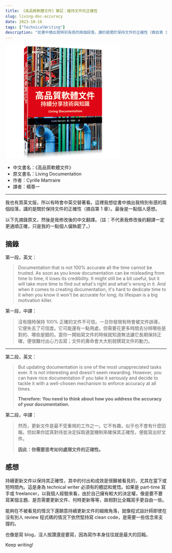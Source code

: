 ```yaml
---
title: 《高品質軟體文件》筆記：維持文件的正確性
slug: living-doc-accuracy
date: 2023-10-16
tags: ["TechnicalWriting"]
description: "從書中摘出我特別有感的兩個段落，講的是關於保持文件的正確性（摘自第 1 章）"
---
```


![](images/living-doc-book.png)

- 中文書名：《高品質軟體文件》
- 原文書名：Living Documentation
- 作者：Cyrille Martraire
- 譯者：楊尊一

---

我也有買英文版，所以有時會中英交替著看。這裡我想從書中摘出我特別有感的兩個段落，講的是關於保持文件的正確性（摘自第 1 章）。最後是一點個人感想。

以下先摘錄原文，然後是我修改後的中文翻譯。（註：不代表我修改後的翻譯一定更通順正確，只是我的一點個人偏執罷了。）

## 摘錄

第一段，英文：

> Documentation that is not 100% accurate all the time cannot be trusted. As soon as you know documentation can be misleading from time to time, it loses its credibility. It might still be a bit useful, but it will take more time to find out what's right and what's wrong in it. And when it comes to creating documentation, it's hard to dedicate time to it when you know it won't be accurate for long; its lifespan is a big motivation killer.

第一段，中譯：

> 沒有隨時保持 100% 正確的文件不可信。一旦你發現有時會被文件誤導，它便失去了可信度。它可能還有一點用處，但需要花更多時間去分辨哪些是對的、哪些是錯的。當你一開始寫文件的時候就知道無法讓它長期保持正確，便很難付出心力去寫；文件的壽命會大大削弱撰寫文件的動力。

---

第二段，英文：

> But updating documentation is one of the most unappreciated tasks ever. It is not interesting and doesn't seem rewarding. However, you can have nice documentation if you take it seriously and decide to tackle it with a well-chosen mechanism to enforce accuracy at all times.
>
> **Therefore: You need to think about how you address the accuracy of your documentation.**

第二段，中譯：

> 然而，更新文件是最不受重視的工作之一。它不有趣，似乎也不會有什麼回報。但如果你認真對待並決定採取適當機制來確保其正確性，便能寫出好文件。
> 
> **因此：你需要思考如何處理文件的正確性。**

## 感想

持續更新文件以保持其正確性，其中的付出和成效是很難被看見的，尤其在當下或短時間內。這是身為 technical writer 必須有的體認和覺悟。如果是 part-time 寫手或 freelancer，以我個人經驗來看，由於自己擁有較大的決定權，像是要不要寫某個主題、是否需要更新文件、何時更新等等，故相對比全職寫手更自由一些。

能夠在不被看見的情況下還願意持續更新文件的細微角落，就像程式設計師即使在沒有別人 review 程式碼的情況下依然堅持寫 clean code，是需要一些信念來支撐的。

也像是寫 blog，沒人按讚還是要寫，因為寫作本身往往就是最大的回報。

Keep writing!